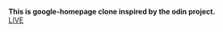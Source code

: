 <strong>This is google-homepage clone inspired by the odin project.</strong> <br>[LIVE](https://roshan-pnq.github.io/google-homepage/) </br>



